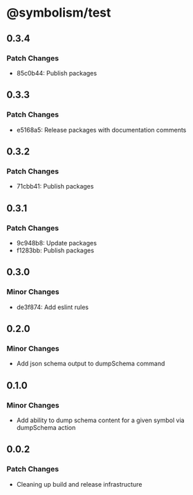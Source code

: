 # @symbolism/test

## 0.3.4

### Patch Changes

- 85c0b44: Publish packages

## 0.3.3

### Patch Changes

- e5168a5: Release packages with documentation comments

## 0.3.2

### Patch Changes

- 71cbb41: Publish packages

## 0.3.1

### Patch Changes

- 9c948b8: Update packages
- f1283bb: Publish packages

## 0.3.0

### Minor Changes

- de3f874: Add eslint rules

## 0.2.0

### Minor Changes

- Add json schema output to dumpSchema command

## 0.1.0

### Minor Changes

- Add ability to dump schema content for a given symbol via dumpSchema action

## 0.0.2

### Patch Changes

- Cleaning up build and release infrastructure
